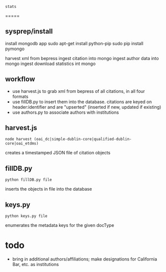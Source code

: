     stats
=====

sysprep/install
-------
install mongodb app
sudo apt-get install python-pip
sudo pip install pymongo

harvest xml from bepress
ingest citation into mongo
ingest author data into mongo
ingest download statistics int mongo



workflow
--------
+ use harvest.js to grab xml from bepress of all citations, in all four formats
+ use fillDB.py to insert them into the database. citations are keyed on header:identifier and are "upserted" (inserted if new, updated if existing)
+ use authors.py to associate authors with institutions
 
harvest.js
----------
`node harvest (oai_dc|simple-dublin-core|qualified-dublin-core|oai_etdms)`

creates a timestamped JSON file of citation objects

fillDB.py
---------
`python fillDB.py file`

inserts the objects in file into the database

keys.py
-------
`python keys.py file`

enumerates the metadata keys for the given docType

todo
====
+ bring in additional authors/affiliations; make designations for California Bar, etc. as institutions

